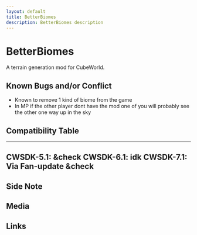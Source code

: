 ```yaml
---
layout: default
title: BetterBiomes
description: BetterBiomes description
---
```


# BetterBiomes

A terrain generation mod for CubeWorld.

## Known Bugs and/or Conflict

- Known to remove 1 kind of biome from the game
- In MP if the other player dont have the mod one of you will probably see the other one way up in the sky

## Compatibility Table

---
CWSDK-5.1: &check
CWSDK-6.1: idk
CWSDK-7.1: Via Fan-update &check
---


## Side Note

## Media

## Links
